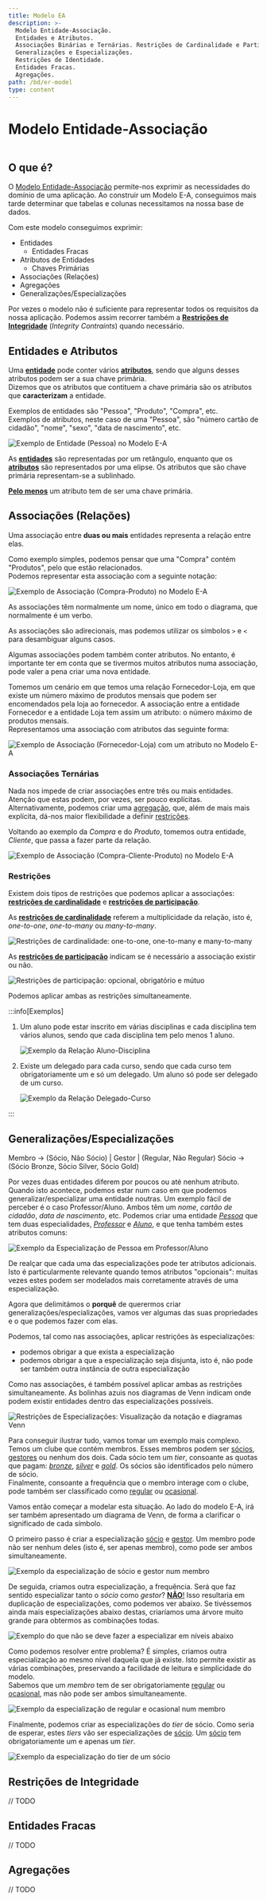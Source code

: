 ```yaml
---
title: Modelo EA
description: >-
  Modelo Entidade-Associação.
  Entidades e Atributos.
  Associações Binárias e Ternárias. Restrições de Cardinalidade e Participação.
  Generalizações e Especializações.
  Restrições de Identidade.
  Entidades Fracas.
  Agregações.
path: /bd/er-model
type: content
---
```


# Modelo Entidade-Associação

```toc

```

## O que é?

O [Modelo Entidade-Associação](https://en.wikipedia.org/wiki/Entity%E2%80%93relationship_model)
permite-nos exprimir as necessidades do domínio de uma aplicação.
Ao construir um Modelo E-A, conseguimos mais tarde determinar que tabelas e
colunas necessitamos na nossa base de dados.

Com este modelo conseguimos exprimir:

- Entidades
  - Entidades Fracas
- Atributos de Entidades
  - Chaves Primárias
- Associações (Relações)
- Agregações
- Generalizações/Especializações

Por vezes o modelo não é suficiente para representar todos os requisitos da nossa
aplicação. Podemos assim recorrer também a [**Restrições de Integridade**](color:yellow)
(_Integrity Contraints_) quando necessário.

## Entidades e Atributos

Uma [**entidade**](color:orange) pode conter vários [**atributos**](color:green),
sendo que alguns desses atributos podem ser a sua chave primária.  
Dizemos que os atributos que contituem a chave primária são os atributos
que **caracterizam** a entidade.

Exemplos de entidades são "Pessoa", "Produto", "Compra", etc.  
Exemplos de atributos, neste caso de uma "Pessoa", são "número cartão de cidadão",
"nome", "sexo", "data de nascimento", etc.

![Exemplo de Entidade (Pessoa) no Modelo E-A](./assets/0003-er-entity.svg#dark=3)

As [**entidades**](color:orange) são representadas por um retângulo, enquanto que
os [**atributos**](color:green) são representados por uma elipse.
Os atributos que são chave primária representam-se a sublinhado.

[**Pelo menos**](color:red) um atributo tem de ser uma chave primária.

## Associações (Relações)

Uma associação entre **duas ou mais** entidades representa a relação entre
elas.

Como exemplo simples, podemos pensar que uma "Compra" contém "Produtos", pelo
que estão relacionados.  
Podemos representar esta associação com a seguinte notação:

![Exemplo de Associação (Compra-Produto) no Modelo E-A](./assets/0003-er-relationship.svg#dark=3)

As associações têm normalmente um nome, único em todo o diagrama, que normalmente
é um verbo.

As associações são adirecionais, mas podemos utilizar os símbolos `>` e `<` para
desambiguar alguns casos.

Algumas associações podem também conter atributos. No entanto, é importante ter em
conta que se tivermos muitos atributos numa associação, pode valer a pena criar
uma nova entidade.

Tomemos um cenário em que temos uma relação Fornecedor-Loja, em que existe um
número máximo de produtos mensais que podem ser encomendados pela loja ao fornecedor.
A associação entre a entidade Fornecedor e a entidade Loja tem assim um atributo:
o número máximo de produtos mensais.  
Representamos uma associação com atributos das seguinte forma:

![Exemplo de Associação (Fornecedor-Loja) com um atributo no Modelo E-A](./assets/0003-er-relationship-attributes.svg#dark=3)

### Associações Ternárias

Nada nos impede de criar associações entre três ou mais entidades.
Atenção que estas podem, por vezes, ser pouco explícitas. Alternativamente, podemos
criar uma [agregação](#agregações), que, além de mais mais explícita, dá-nos maior
flexibilidade a definir [restrições](#restrições).

Voltando ao exemplo da _Compra_ e do _Produto_, tomemos outra entidade, _Cliente_,
que passa a fazer parte da relação.

![Exemplo de Associação (Compra-Cliente-Produto) no Modelo E-A](./assets/0003-er-relationship-ternary.svg#dark=3)

### Restrições

Existem dois tipos de restrições que podemos aplicar a associações:
[**restrições de cardinalidade**](color:pink) e [**restrições de participação**](color:purple).

As [**restrições de cardinalidade**](color:pink) referem a multiplicidade da relação,
isto é, _one-to-one_, _one-to-many_ ou _many-to-many_.

![Restrições de cardinalidade: one-to-one, one-to-many e many-to-many](./assets/0003-er-cardinality-constraints.svg#dark=3)

As [**restrições de participação**](color:purple) indicam se é necessário a
associação existir ou não.

![Restrições de participação: opcional, obrigatório e mútuo](./assets/0003-er-participation-constraints.svg#dark=3)

Podemos aplicar ambas as restrições simultaneamente.

:::info[Exemplos]

1. Um aluno pode estar inscrito em várias disciplinas e cada disciplina tem
   vários alunos, sendo que cada disciplina tem pelo menos 1 aluno.

   ![Exemplo da Relação Aluno-Disciplina](./assets/0003-er-relations-example-student-course.svg#dark=3)

2. Existe um delegado para cada curso, sendo que cada curso tem obrigatoriamente
   um e só um delegado. Um aluno só pode ser delegado de um curso.

   ![Exemplo da Relação Delegado-Curso](./assets/0003-er-relations-example-delegate-degree.svg#dark=3)

:::

## Generalizações/Especializações

Membro -> (Sócio, Não Sócio) | Gestor | (Regular, Não Regular)
Sócio -> (Sócio Bronze, Sócio Silver, Sócio Gold)

Por vezes duas entidades diferem por poucos ou até nenhum atributo. Quando isto
acontece, podemos estar num caso em que podemos generalizar/especializar uma entidade noutras.
Um exemplo fácil de perceber é o caso Professor/Aluno. Ambos têm um _nome_, _cartão de cidadão_,
_data de nascimento_, etc. Podemos criar uma entidade [_Pessoa_](color:green) que tem
duas especialidades, [_Professor_](color:orange) e [_Aluno_](color:yellow), e que tenha
também estes atributos comuns:

![Exemplo da Especialização de Pessoa em Professor/Aluno](./assets/0003-teacher-student-example.svg#dark=3)

De realçar que cada uma das especializações pode ter atributos adicionais.
Isto é particularmente relevante quando temos atributos "opcionais": muitas vezes
estes podem ser modelados mais corretamente através de uma especialização.

Agora que delimitámos o **porquê** de querermos criar generalizações/especializações,
vamos ver algumas das suas propriedades e o que podemos fazer com elas.

Podemos, tal como nas associações, aplicar restrições às especializações:

- podemos obrigar a que exista a especialização
- podemos obrigar a que a especialização seja disjunta, isto é, não pode ser também
  outra instância de outra especialização

Como nas associações, é também possível aplicar ambas as restrições simultaneamente.
As bolinhas azuis nos diagramas de Venn indicam onde podem existir entidades dentro
das especializações possíveis.

![Restrições de Especializações: Visualização da notação e diagramas Venn](./assets/0003-types-of-specializations.svg#dark=3)

Para conseguir ilustrar tudo, vamos tomar um exemplo mais complexo. Temos um clube
que contém membros. Esses membros podem ser [sócios](color:green), [gestores](color:orange)
ou nenhum dos dois.
Cada sócio tem um _tier_, consoante as quotas que pagam: [_bronze_](color:brown),
[_silver_](color:blue) e [_gold_](color:yellow). Os sócios são identificados pelo
número de sócio.  
Finalmente, consoante a frequência que o membro interage com o clube, pode também
ser classificado como [regular](color:green) ou [ocasional](color:red).

Vamos então começar a modelar esta situação. Ao lado do modelo E-A, irá ser também
apresentado um diagrama de Venn, de forma a clarificar o significado de cada símbolo.

O primeiro passo é criar a especialização [sócio](color:green) e [gestor](color:orange).
Um membro pode não ser nenhum deles (isto é, ser apenas membro), como pode ser ambos simultaneamente.

![Exemplo da especialização de sócio e gestor num membro](./assets/0003-club-example-1.svg#dark=3)

De seguida, criamos outra especialização, a frequência. Será que faz sentido especializar
tanto o _sócio_ como _gestor_? [**NÃO**!](color:red) Isso resultaria em duplicação
de especializações, como podemos ver abaixo. Se tivéssemos ainda mais especializações
abaixo destas, criaríamos uma árvore muito grande para obtermos as combinações todas.

![Exemplo do que não se deve fazer a especializar em níveis abaixo](./assets/0003-club-example-wrong-specialization.svg#dark=3)

Como podemos resolver entre problema? É simples, criamos outra especialização ao
mesmo nível daquela que já existe. Isto permite existir as várias combinações,
preservando a facilidade de leitura e simplicidade do modelo.  
Sabemos que um _membro_ tem de ser obrigatoriamente [regular](color:green) ou
[ocasional](color:orange), mas não pode ser ambos simultaneamente.

![Exemplo da especialização de regular e ocasional num membro](./assets/0003-club-example-2.svg#dark=3)

Finalmente, podemos criar as especializações do _tier_ de sócio. Como seria de
esperar, estes _tiers_ vão ser especializações de [sócio](color:green).
Um [sócio](color:green) tem obrigatoriamente um e apenas um _tier_.

![Exemplo da especialização do tier de um sócio](./assets/0003-club-example-3.svg#dark=3)

## Restrições de Integridade

// TODO

## Entidades Fracas

// TODO

## Agregações

// TODO
